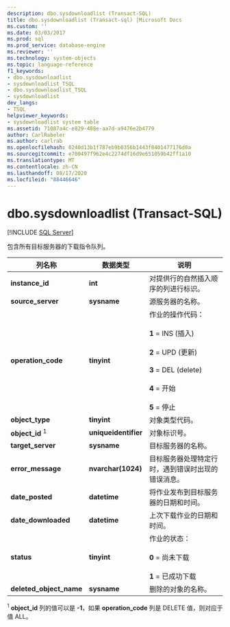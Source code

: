 ```yaml
---
description: dbo.sysdownloadlist (Transact-SQL)
title: dbo.sysdownloadlist (Transact-sql) |Microsoft Docs
ms.custom: ''
ms.date: 03/03/2017
ms.prod: sql
ms.prod_service: database-engine
ms.reviewer: ''
ms.technology: system-objects
ms.topic: language-reference
f1_keywords:
- dbo.sysdownloadlist
- sysdownloadlist_TSQL
- dbo.sysdownloadlist_TSQL
- sysdownloadlist
dev_langs:
- TSQL
helpviewer_keywords:
- sysdownloadlist system table
ms.assetid: 71087a4c-e829-488e-aa7d-a9476e2b4779
author: CarlRabeler
ms.author: carlrab
ms.openlocfilehash: 0240d13b1f787eb9b0356b1443f8401477176d0a
ms.sourcegitcommit: e700497f962e4c2274df16d9e651059b42ff1a10
ms.translationtype: MT
ms.contentlocale: zh-CN
ms.lasthandoff: 08/17/2020
ms.locfileid: "88446646"
---
```

# <a name="dbosysdownloadlist-transact-sql"></a>dbo.sysdownloadlist (Transact-SQL)
[!INCLUDE [SQL Server](../../includes/applies-to-version/sqlserver.md)]

  包含所有目标服务器的下载指令队列。  
  
|列名称|数据类型|说明|  
|-----------------|---------------|-----------------|  
|**instance_id**|**int**|对提供行的自然插入顺序的列进行标识。|  
|**source_server**|**sysname**|源服务器的名称。|  
|**operation_code**|**tinyint**|作业的操作代码：<br /><br /> **1** = INS (插入) <br /><br /> **2** = UPD (更新) <br /><br /> **3** = DEL (delete) <br /><br /> **4** = 开始<br /><br /> **5** = 停止|  
|**object_type**|**tinyint**|对象类型代码。|  
|**object_id** <sup>1</sup>|**uniqueidentifier**|对象标识号。|  
|**target_server**|**sysname**|目标服务器的名称。|  
|**error_message**|**nvarchar(1024)**|目标服务器处理特定行时，遇到错误时出现的错误消息。|  
|**date_posted**|**datetime**|将作业发布到目标服务器的日期和时间。|  
|**date_downloaded**|**datetime**|上次下载作业的日期和时间。|  
|**status**|**tinyint**|作业的状态：<br /><br /> **0** = 尚未下载<br /><br /> **1** = 已成功下载|  
|**deleted_object_name**|**sysname**|删除的对象的名称。|  
  
 <sup>1</sup> **object_id** 列的值可以是 **-1**，如果 **operation_code** 列是 DELETE 值，则对应于值 ALL。  
  
  
